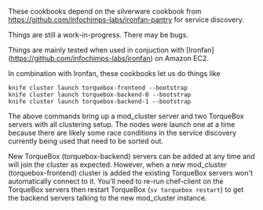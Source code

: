 These cookbooks depend on the silverware cookbook from
https://github.com/infochimps-labs/ironfan-pantry for service
discovery.

Things are still a work-in-progress. There may be bugs.

Things are mainly tested when used in conjuction with [Ironfan]
(https://github.com/infochimps-labs/ironfan) on Amazon EC2.

In combination with Ironfan, these cookbooks let us do things like

    knife cluster launch torquebox-frontend --bootstrap
    knife cluster launch torquebox-backend-0 --bootstrap
    knife cluster launch torquebox-backend-1 --bootstrap

The above commands bring up a mod_cluster server and two TorqueBox
servers with all clustering setup. The nodes were launch one at a time
because there are likely some race conditions in the service discovery
currently being used that need to be sorted out.

New TorqueBox (torquebox-backend) servers can be added at any time and
will join the cluster as expected. However, when a new mod_cluster
(torquebox-frontend) cluster is added the existing TorqueBox servers
won't automatically connect to it. You'll need to re-run chef-client
on the TorqueBox servers then restart TorqueBox (`sv torquebox
restart`) to get the backend servers talking to the new mod_cluster
instance.
